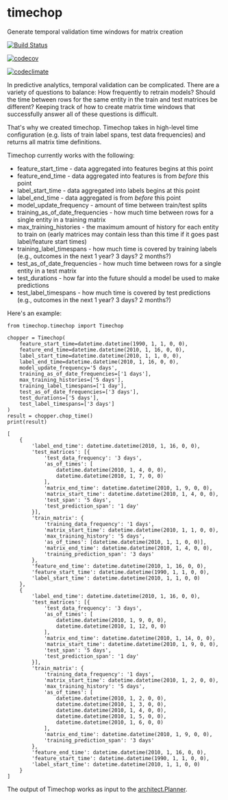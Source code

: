 # timechop
Generate temporal validation time windows for matrix creation


[![Build Status](https://travis-ci.org/dssg/timechop.svg?branch=master)](https://travis-ci.org/dssg/timechop)

[![codecov](https://codecov.io/gh/dssg/timechop/branch/master/graph/badge.svg)](https://codecov.io/gh/dssg/timechop)

[![codeclimate](https://codeclimate.com/github/dssg/timechop.png)](https://codeclimate.com/github/dssg/timechop)

In predictive analytics, temporal validation can be complicated. There are a variety of questions to balance: How frequently to retrain models? Should the time between rows for the same entity in the train and test matrices be different? Keeping track of how to create matrix time windows that successfully answer all of these questions is difficult. 

That's why we created timechop. Timechop takes in high-level time configuration (e.g. lists of train label spans, test data frequencies) and returns all matrix time definitions. 


Timechop currently works with the following:

- feature_start_time - data aggregated into features begins at this point
- feature_end_time - data aggregated into features is from *before* this point
- label_start_time - data aggregated into labels begins at this point
- label_end_time - data aggregated is from *before* this point
- model_update_frequency - amount of time between train/test splits
- training_as_of_date_frequencies - how much time between rows for a single entity in a training matrix
- max_training_histories - the maximum amount of history for each entity to train on (early matrices may contain less than this time if it goes past label/feature start times)
- training_label_timespans - how much time is covered by training labels (e.g., outcomes in the next 1 year? 3 days? 2 months?)
- test_as_of_date_frequencies - how much time between rows for a single entity in a test matrix
- test_durations - how far into the future should a model be used to make predictions
- test_label_timespans - how much time is covered by test predictions (e.g., outcomes in the next 1 year? 3 days? 2 months?)

Here's an example:

```
from timechop.timechop import Timechop

chopper = Timechop(
	feature_start_time=datetime.datetime(1990, 1, 1, 0, 0), 
    feature_end_time=datetime.datetime(2010, 1, 16, 0, 0),
    label_start_time=datetime.datetime(2010, 1, 1, 0, 0),
    label_end_time=datetime.datetime(2010, 1, 16, 0, 0),
    model_update_frequency='5 days',
    training_as_of_date_frequencies=['1 days'],
    max_training_histories=['5 days'],
    training_label_timespans=['1 day'],
    test_as_of_date_frequencies=['3 days'],
    test_durations=['5 days'],
    test_label_timespans=['3 days']
)
result = chopper.chop_time()
print(result)
```

```
[
    {
        'label_end_time': datetime.datetime(2010, 1, 16, 0, 0),
        'test_matrices': [{
            'test_data_frequency': '3 days',
            'as_of_times': [
                datetime.datetime(2010, 1, 4, 0, 0),
                datetime.datetime(2010, 1, 7, 0, 0)
            ],
            'matrix_end_time': datetime.datetime(2010, 1, 9, 0, 0),
            'matrix_start_time': datetime.datetime(2010, 1, 4, 0, 0),
            'test_span': '5 days',
            'test_prediction_span': '1 day'
        }],
        'train_matrix': {
            'training_data_frequency': '1 days',
            'matrix_start_time': datetime.datetime(2010, 1, 1, 0, 0),
            'max_training_history': '5 days',
            'as_of_times': [datetime.datetime(2010, 1, 1, 0, 0)],
            'matrix_end_time': datetime.datetime(2010, 1, 4, 0, 0),
            'training_prediction_span': '3 days'
        },
        'feature_end_time': datetime.datetime(2010, 1, 16, 0, 0),
        'feature_start_time': datetime.datetime(1990, 1, 1, 0, 0),
        'label_start_time': datetime.datetime(2010, 1, 1, 0, 0)
    },
    {
        'label_end_time': datetime.datetime(2010, 1, 16, 0, 0),
        'test_matrices': [{
            'test_data_frequency': '3 days',
            'as_of_times': [
                datetime.datetime(2010, 1, 9, 0, 0),
                datetime.datetime(2010, 1, 12, 0, 0)
            ],
            'matrix_end_time': datetime.datetime(2010, 1, 14, 0, 0),
            'matrix_start_time': datetime.datetime(2010, 1, 9, 0, 0),
            'test_span': '5 days',
            'test_prediction_span': '1 day'
        }],
        'train_matrix': {
            'training_data_frequency': '1 days',
            'matrix_start_time': datetime.datetime(2010, 1, 2, 0, 0),
            'max_training_history': '5 days',
            'as_of_times': [
                datetime.datetime(2010, 1, 2, 0, 0),
                datetime.datetime(2010, 1, 3, 0, 0),
                datetime.datetime(2010, 1, 4, 0, 0),
                datetime.datetime(2010, 1, 5, 0, 0),
                datetime.datetime(2010, 1, 6, 0, 0)
            ],
            'matrix_end_time': datetime.datetime(2010, 1, 9, 0, 0),
            'training_prediction_span': '3 days'
        },
        'feature_end_time': datetime.datetime(2010, 1, 16, 0, 0),
        'feature_start_time': datetime.datetime(1990, 1, 1, 0, 0),
        'label_start_time': datetime.datetime(2010, 1, 1, 0, 0)
    }
]
```

The output of Timechop works as input to the [architect.Planner](https://github.com/dssg/architect/blob/master/architect/planner.py).
